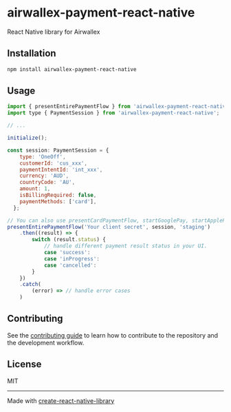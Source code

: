 # airwallex-payment-react-native

React Native library for Airwallex

## Installation

```sh
npm install airwallex-payment-react-native
```

## Usage

```js
import { presentEntirePaymentFlow } from 'airwallex-payment-react-native';
import type { PaymentSession } from 'airwallex-payment-react-native';

// ...

initialize();

const session: PaymentSession = {
    type: 'OneOff',
    customerId: 'cus_xxx',
    paymentIntentId: 'int_xxx',
    currency: 'AUD',
    countryCode: 'AU',
    amount: 1,
    isBillingRequired: false,
    paymentMethods: ['card'],
  };

// You can also use presentCardPaymentFlow, startGooglePay, startApplePay, payWithCardDetails or payWithConsent to launch each individual component.
presentEntirePaymentFlow('Your client secret', session, 'staging')
    .then((result) => {
        switch (result.status) {
            // handle different payment result status in your UI.
            case 'success':
            case 'inProgress':
            case 'cancelled':
        }
    })
    .catch(
        (error) => // handle error cases
    )

```

## Contributing

See the [contributing guide](CONTRIBUTING.md) to learn how to contribute to the repository and the development workflow.

## License

MIT

---

Made with [create-react-native-library](https://github.com/callstack/react-native-builder-bob)
